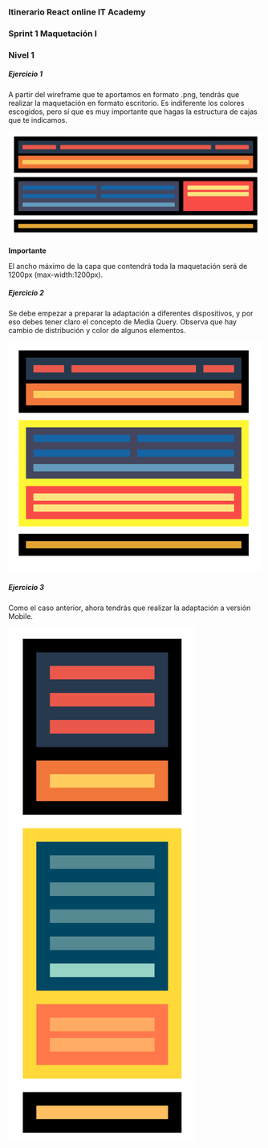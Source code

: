 ### Itinerario React online IT Academy
### Sprint 1 Maquetación I

### Nivel 1

#####   Ejercicio 1
A partir del wireframe que te aportamos en formato .png, tendrás que realizar la maquetación en formato escritorio. Es indiferente los colores escogidos, pero sí que es muy importante que hagas la estructura de cajas que te indicamos.

![Ejercicio 1](img/01.png "Ejercicio 1")

**Importante**

El ancho máximo de la capa que contendrá toda la maquetación será de 1200px (max-width:1200px).

#####  Ejercicio 2
Se debe empezar a preparar la adaptación a diferentes dispositivos, y por eso debes tener claro el concepto de Media Query. Observa que hay cambio de distribución y color de algunos elementos.

![Ejercicio 2](img/02.png "Ejercicio 2")

#####   Ejercicio 3
Como el caso anterior, ahora tendrás que realizar la adaptación a versión Mobile.

![Ejercicio 3](img/03.png "Ejercicio 3")